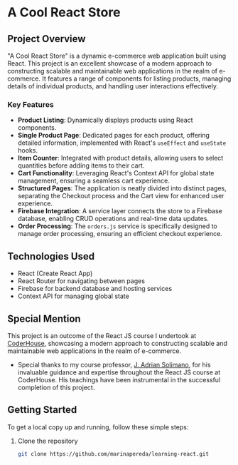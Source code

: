 # A Cool React Store

## Project Overview

"A Cool React Store" is a dynamic e-commerce web application built using React. This project is an excellent showcase of a modern approach to constructing scalable and maintainable web applications in the realm of e-commerce. It features a range of components for listing products, managing details of individual products, and handling user interactions effectively.

### Key Features

- **Product Listing**: Dynamically displays products using React components.
- **Single Product Page**: Dedicated pages for each product, offering detailed information, implemented with React's `useEffect` and `useState` hooks.
- **Item Counter**: Integrated with product details, allowing users to select quantities before adding items to their cart.
- **Cart Functionality**: Leveraging React's Context API for global state management, ensuring a seamless cart experience.
- **Structured Pages**: The application is neatly divided into distinct pages, separating the Checkout process and the Cart view for enhanced user experience.
- **Firebase Integration**: A service layer connects the store to a Firebase database, enabling CRUD operations and real-time data updates.
- **Order Processing**: The `orders.js` service is specifically designed to manage order processing, ensuring an efficient checkout experience.

## Technologies Used

- React (Create React App)
- React Router for navigating between pages
- Firebase for backend database and hosting services
- Context API for managing global state

## Special Mention

This project is an outcome of the React JS course I undertook at [CoderHouse](https://www.coderhouse.com.mx/), showcasing a modern approach to constructing scalable and maintainable web applications in the realm of e-commerce.

- Special thanks to my course professor, [J. Adrian Solimano](https://ar.linkedin.com/in/j-adrian-solimano-96807710), for his invaluable guidance and expertise throughout the React JS course at CoderHouse. His teachings have been instrumental in the successful completion of this project.

## Getting Started

To get a local copy up and running, follow these simple steps:

1. Clone the repository
   ```sh
   git clone https://github.com/marinapereda/learning-react.git
   ```
